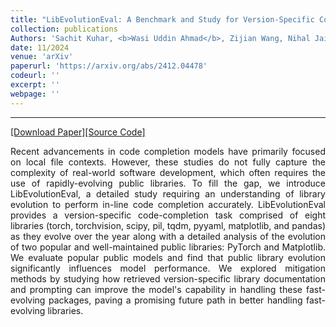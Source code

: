 ```yaml
---
title: "LibEvolutionEval: A Benchmark and Study for Version-Specific Code Generation"
collection: publications
Authors: 'Sachit Kuhar, <b>Wasi Uddin Ahmad</b>, Zijian Wang, Nihal Jain, Haifeng Qian, Baishakhi Ray, Murali Krishna Ramanathan, Xiaofei Ma, and Anoop Deoras.'
date: 11/2024
venue: 'arXiv'
paperurl: 'https://arxiv.org/abs/2412.04478'
codeurl: ''
excerpt: ''
webpage: ''
---
```

---
<a href='https://arxiv.org/pdf/2412.04478' target="_blank">[Download Paper]</a><a href='' target="_blank">[Source Code]</a>

<p align="justify">
Recent advancements in code completion models have primarily focused on local file contexts. However, these studies do not fully capture the complexity of real-world software 
  development, which often requires the use of rapidly-evolving public libraries. To fill the gap, we introduce LibEvolutionEval, a detailed study requiring an understanding of 
  library evolution to perform in-line code completion accurately. LibEvolutionEval provides a version-specific code-completion task comprised of eight libraries (torch, 
  torchvision, scipy, pil, tqdm, pyyaml, matplotlib, and pandas) as they evolve over the year along with a detailed analysis of the evolution of two popular and well-maintained 
  public libraries: PyTorch and Matplotlib. We evaluate popular public models and find that public library evolution significantly influences model performance. We explored 
  mitigation methods by studying how retrieved version-specific library documentation and prompting can improve the model's capability in handling these fast-evolving packages, 
  paving a promising future path in better handling fast-evolving libraries.
</p>
